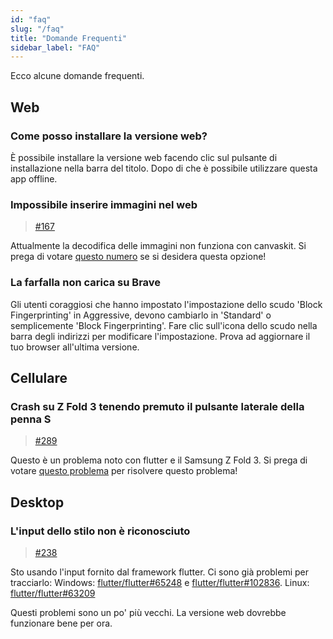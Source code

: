 ```yaml
---
id: "faq"
slug: "/faq"
title: "Domande Frequenti"
sidebar_label: "FAQ"
---
```


Ecco alcune domande frequenti.

## Web

### Come posso installare la versione web?

È possibile installare la versione web facendo clic sul pulsante di installazione nella barra del titolo. Dopo di che è possibile utilizzare questa app offline.

### Impossibile inserire immagini nel web

> [#167](https://github.com/LinwoodDev/Butterfly/issues/167)

Attualmente la decodifica delle immagini non funziona con canvaskit. Si prega di votare [questo numero](https://github.com/flutter/flutter/issues/102683) se si desidera questa opzione!

### La farfalla non carica su Brave

Gli utenti coraggiosi che hanno impostato l'impostazione dello scudo 'Block Fingerprinting' in Aggressive, devono cambiarlo in 'Standard' o semplicemente 'Block Fingerprinting'. Fare clic sull'icona dello scudo nella barra degli indirizzi per modificare l'impostazione. Prova ad aggiornare il tuo browser all'ultima versione.

## Cellulare

### Crash su Z Fold 3 tenendo premuto il pulsante laterale della penna S

> [#289](https://github.com/LinwoodDev/Butterfly/issues/289)

Questo è un problema noto con flutter e il Samsung Z Fold 3. Si prega di votare [questo problema](https://github.com/flutter/flutter/issues/111068) per risolvere questo problema!

## Desktop

### L'input dello stilo non è riconosciuto

> [#238](https://github.com/LinwoodDev/Butterfly/issues/238)

Sto usando l'input fornito dal framework flutter. Ci sono già problemi per tracciarlo: Windows: [flutter/flutter#65248](https://github.com/flutter/flutter/issues/65248) e [flutter/flutter#102836](https://github.com/flutter/flutter/issues/102836). Linux: [flutter/flutter#63209](https://github.com/flutter/flutter/issues/63209)

Questi problemi sono un po' più vecchi. La versione web dovrebbe funzionare bene per ora.
